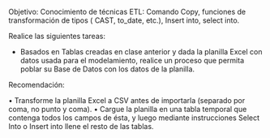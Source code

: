 Objetivo: Conocimiento de técnicas ETL: Comando Copy, funciones de transformación de tipos 
          ( CAST, to_date, etc.), Insert into, select into.


Realice las siguientes tareas:

-   Basados en Tablas creadas en clase anterior y dada la planilla Excel con datos usada para el modelamiento,
    realice un proceso que permita poblar su Base de Datos con los datos de la planilla.

Recomendación: 

•	Transforme la planilla Excel a CSV antes de importarla (separado por coma, no punto y coma).
•	Cargue la planilla en una tabla temporal que contenga todos los campos de ésta, y luego mediante instrucciones
  Select Into o Insert into llene el resto de las tablas.
